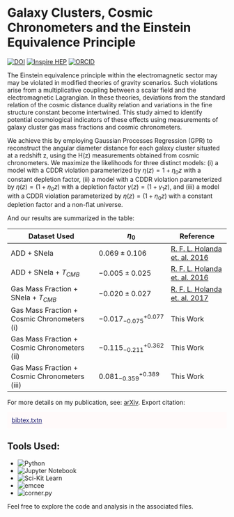# Galaxy Clusters, Cosmic Chronometers and the Einstein Equivalence Principle   
[![DOI](https://zenodo.org/badge/DOI/10.1088/1475-7516/2021/10/084.svg)](https://doi.org/10.1088/1475-7516/2021/10/084)
[![Inspire HEP](https://img.shields.io/badge/Inspire-HEP-blue)](https://inspirehep.net/literature/1933934)
[![ORCID](https://img.shields.io/badge/ORCID-0000--0001--7182--7273-green)](https://orcid.org/0000-0001-7182-7273)



The Einstein equivalence principle within the electromagnetic sector may may be violated in modified theories of gravity scenarios. Such violations arise from a multiplicative coupling between a scalar field and the electromagnetic Lagrangian. In these theories, deviations from the standard relation of the cosmic distance duality relation and variations in the fine structure constant become intertwined. This study aimed to identify potential cosmological indicators of these effects using measurements of galaxy cluster gas mass fractions and cosmic chronometers.

We achieve this by employing Gaussian Processes Regression (GPR) to reconstruct the angular diameter distance for each galaxy cluster situated at a redshift z, using the H(z) measurements obtained from cosmic chronometers. We maximize the likelihoods for three distinct models: (i) a model with a CDDR violation parameterized by $\eta(z) = 1 + \eta_{0}z$ with a constant depletion factor, (ii) a model with a CDDR violation parameterized by $\eta (z) = (1 + \eta_{0}z)$ with a depletion factor $\gamma (z) = (1+\gamma_{1}z)$, and (iii) a model with a CDDR violation parameterized by $\eta (z) = (1+\eta_{0}z)$ with a constant depletion factor and a non-flat universe.

And our results are summarized in the table:

| Dataset Used                                       | $\eta_{0}$                    | Reference                                                 |
| -------------------------------------------------- | ----------------------------- | --------------------------------------------------------- |
| ADD + SNeIa                                        | $0.069 \pm 0.106$             | [R. F. L. Holanda et. al. 2016](https://arxiv.org/abs/1606.07923) |
| ADD + SNeIa + $T_{CMB}$                            | $−0.005 \pm 0.025$            | [R. F. L. Holanda et. al. 2016](https://arxiv.org/abs/1610.01512) |
| Gas Mass Fraction + SNeIa + $T_{CMB}$             | $−0.020 \pm 0.027$            | [R. F. L. Holanda et. al. 2017](https://arxiv.org/abs/1612.09365) |
| Gas Mass Fraction + Cosmic Chronometers (i)   | $−0.017^{ +0.077 }_{ −0.075 }$    | This Work                                                 |
| Gas Mass Fraction + Cosmic Chronometers (ii)  | $−0.115^{ +0.362 }_{ −0.211 }$    | This Work                                                 |
| Gas Mass Fraction + Cosmic Chronometers (iii) | $0.081^{ +0.389 }_{ −0.359 }$     | This Work                                                 |

For more details on my publication, see: [arXiv](https://arxiv.org/abs/2107.14169v2).
Export citation:
<div style="background-color: Snow; padding: 10px; margin-top: 10px;">
    <a href="https://htmlpreview.github.io/?https://github.com/aCosmicDebugger/Galaxy-Clusters-Cosmic-Chronometers-EEP/blob/main/bibtex.html" style="color: MidnightBlue;">bibtex.txtn</a>
</div>



## Tools Used:


- ![Python](https://img.shields.io/badge/Python-3.11-blue)
- ![Jupyter Notebook](https://img.shields.io/badge/Jupyter%20Notebook-5.3.0-orange)
- ![Sci-Kit Learn](https://img.shields.io/badge/Sci--Kit%20Learn-1.2.2-yellow)
- ![emcee](https://img.shields.io/badge/emcee-3.1.4-green)
- ![corner.py](https://img.shields.io/badge/corner.py-2.2.2-cerulean)




Feel free to explore the code and analysis in the associated files.
